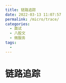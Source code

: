 ```yaml
---
title: 链路追踪
date: 2022-03-13 11:07:57
permalink: /micro/trace/
categories:
  - 面试
  - 八股文
  - 微服务
tags:
  - 
---
```

# 链路追踪